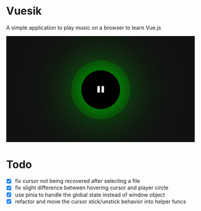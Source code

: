 # Vuesik

A simple application to play music on a browser to learn Vue.js

![sample image of Vuesik playing](./cover.png)

# Todo

- [x] fix cursor not being recovered after selecting a file
- [x] fix slight difference between hovering cursor and player circle
- [x] use pinia to handle the global state instead of window object
- [x] refactor and move the cursor stick/unstick behavior into helper funcs
